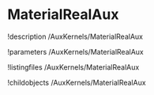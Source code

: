 <!-- MOOSE Documentation Stub: Remove this when content is added. -->

# MaterialRealAux
!description /AuxKernels/MaterialRealAux

!parameters /AuxKernels/MaterialRealAux

!listingfiles /AuxKernels/MaterialRealAux

!childobjects /AuxKernels/MaterialRealAux

